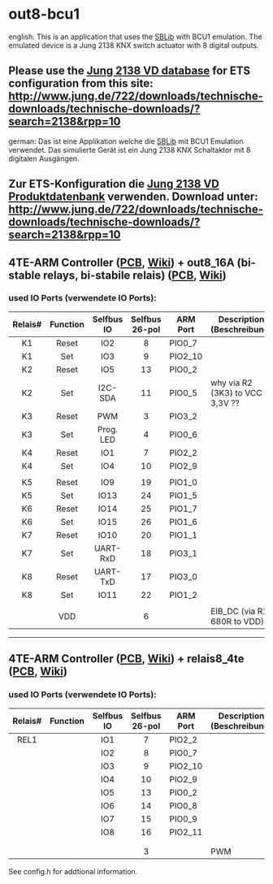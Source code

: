 # out8-bcu1

english:
This is an application that uses the [SBLib](https://selfbus.org) with BCU1 emulation.
The emulated device is a Jung 2138 KNX switch actuator with 8 digital outputs.

Please use the [Jung 2138 VD database](http://www.jung.de/722/downloads/technische-downloads/technische-downloads/?search=2138&rpp=10) for ETS configuration from this site:
http://www.jung.de/722/downloads/technische-downloads/technische-downloads/?search=2138&rpp=10
-------------
german:
Das ist eine Applikation welche die [SBLib](https://selfbus.org) mit BCU1 Emulation verwendet.
Das simulierte Gerät ist ein Jung 2138 KNX Schaltaktor mit 8 digitalen Ausgängen.

Zur ETS-Konfiguration die [Jung 2138 VD Produktdatenbank](http://www.jung.de/722/downloads/technische-downloads/technische-downloads/?search=2138&rpp=10) verwenden. Download unter:
http://www.jung.de/722/downloads/technische-downloads/technische-downloads/?search=2138&rpp=10
-------------


## 4TE-ARM Controller ([PCB](https://github.com/selfbus/hardware-incubation/tree/master/Controller/lpc1115_4te), [Wiki](https://selfbus.myxwiki.org/xwiki/bin/view/Technik/Controller_1115_4TE)) + out8_16A (bi-stable relays, bi-stabile relais) ([PCB](https://github.com/selfbus/hardware/tree/master/Apps/out8_16A_1.0), [Wiki](https://selfbus.myxwiki.org/xwiki/bin/view/Ger%C3%A4te/Ausg%C3%A4nge/8fach%20Bin%C3%A4rausgang%20230V%2016A%20f%C3%BCr%20LPC1115%20Controller/))
### used IO Ports (verwendete IO Ports):
|Relais#|Function|Selfbus IO|Selfbus 26-pol|ARM Port |Description (Beschreibung)      |
|:-----:|:------:|:--------:|:------------:|---------|--------------------------------|
|K1     |Reset   |IO2       |8             |PIO0_7   |                                |
|K1     |Set     |IO3       |9             |PIO2_10  |                                |
|K2     |Reset   |IO5       |13            |PIO0_2   |                                |
|K2     |Set     |I2C-SDA   |11            |PIO0_5   |why via R2 (3K3) to VCC 3,3V ?? |
|K3     |Reset   |PWM       |3             |PIO3_2   |                                |
|K3     |Set     |Prog. LED |4             |PIO0_6   |                                |
|K4     |Reset   |IO1       |7             |PIO2_2   |                                |
|K4     |Set     |IO4       |10            |PIO2_9   |                                |
|       |        |          |              |         |                                |
|K5     |Reset   |IO9       |19            |PIO1_0   |                                |
|K5     |Set     |IO13      |24            |PIO1_5   |                                |
|K6     |Reset   |IO14      |25            |PIO1_7   |                                |
|K6     |Set     |IO15      |26            |PIO1_6   |                                |
|K7     |Reset   |IO10      |20            |PIO1_1   |                                |
|K7     |Set     |UART-RxD  |18            |PIO3_1   |                                |
|K8     |Reset   |UART-TxD  |17            |PIO3_0   |                                |
|K8     |Set     |IO11      |22            |PIO1_2   |                                |
|       |        |          |              |         |                                |
|       |VDD     |          |6             |         |EIB_DC (via R1 680R to VDD)     |

-------------

## 4TE-ARM Controller ([PCB](https://github.com/selfbus/hardware-incubation/tree/master/Controller/lpc1115_4te), [Wiki](https://selfbus.myxwiki.org/xwiki/bin/view/Technik/Controller_1115_4TE)) + relais8_4te ([PCB](https://github.com/selfbus/hardware/tree/master/Apps/relais8_4te), [Wiki](https://selfbus.myxwiki.org/xwiki/bin/view/Ger%C3%A4te/Ausg%C3%A4nge/Bin%C3%A4rausgang_8x230_4TE))
### used IO Ports (verwendete IO Ports):
|Relais#|Function|Selfbus IO|Selfbus 26-pol|ARM Port |Description (Beschreibung)      |
|:-----:|:------:|:--------:|:------------:|---------|--------------------------------|
|REL1   |        |IO1       |7             |PIO2_2   |                                |
|       |        |IO2       |8             |PIO0_7   |                                |
|       |        |IO3       |9             |PIO2_10  |                                |
|       |        |IO4       |10            |PIO2_9   |                                |
|       |        |IO5       |13            |PIO0_2   |                                |
|       |        |IO6       |14            |PIO0_8   |                                |
|       |        |IO7       |15            |PIO0_9   |                                |
|       |        |IO8       |16            |PIO2_11  |                                |
|       |        |          |              |         |                                |
|       |        |          |              |         |                                |
|       |        |          |3             |         |PWM                             |

See config.h for addtional information.